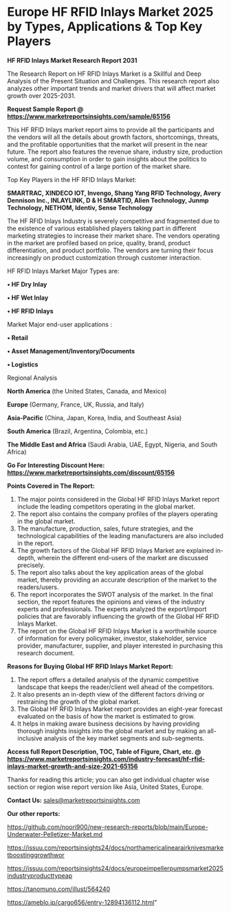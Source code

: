 # Europe HF RFID Inlays Market 2025 by Types, Applications & Top Key Players

<strong>HF RFID Inlays Market Research Report 2031</strong>

The Research Report on HF RFID Inlays Market is a Skillful and Deep Analysis of the Present Situation and Challenges. This research report also analyzes other important trends and market drivers that will affect market growth over 2025-2031.

<strong>Request Sample Report @ <a href=https://www.marketreportsinsights.com/sample/65156>https://www.marketreportsinsights.com/sample/65156</a></strong>

This HF RFID Inlays market report aims to provide all the participants and the vendors will all the details about growth factors, shortcomings, threats, and the profitable opportunities that the market will present in the near future. The report also features the revenue share, industry size, production volume, and consumption in order to gain insights about the politics to contest for gaining control of a large portion of the market share.

Top Key Players in the HF RFID Inlays Market:

<strong>SMARTRAC, XINDECO IOT, Invengo, Shang Yang RFID Technology, Avery Dennison Inc., INLAYLINK, D & H SMARTID, Alien Technology, Junmp Technology, NETHOM, Identiv, Sense Technology</strong>

The HF RFID Inlays Industry is severely competitive and fragmented due to the existence of various established players taking part in different marketing strategies to increase their market share. The vendors operating in the market are profiled based on price, quality, brand, product differentiation, and product portfolio. The vendors are turning their focus increasingly on product customization through customer interaction.

HF RFID Inlays Market Major Types are:

<strong>• HF Dry Inlay

• HF Wet Inlay

• HF RFID Inlays</strong>

Market Major end-user applications :

<strong>• Retail

• Asset Management/Inventory/Documents

• Logistics</strong>

Regional Analysis

</u><strong><b>North America</b></strong> (the United States, Canada, and Mexico)

<strong><b>Europe </b></strong>(Germany, France, UK, Russia, and Italy)

<strong><b>Asia-Pacific</b></strong> (China, Japan, Korea, India, and Southeast Asia)

<strong><b>South America</b></strong> (Brazil, Argentina, Colombia, etc.)

<strong><b>The Middle East and Africa</b></strong> (Saudi Arabia, UAE, Egypt, Nigeria, and South Africa)

<strong>Go For Interesting Discount Here: <a href=https://www.marketreportsinsights.com/discount/65156>https://www.marketreportsinsights.com/discount/65156</a></strong>

<strong>Points Covered in The Report:</strong>
<ol>
  <li>The major points considered in the Global HF RFID Inlays Market report include the leading competitors operating in the global market.</li>
  <li>The report also contains the company profiles of the players operating in the global market.</li>
  <li>The manufacture, production, sales, future strategies, and the technological capabilities of the leading manufacturers are also included in the report.</li>
  <li>The growth factors of the Global HF RFID Inlays Market are explained in-depth, wherein the different end-users of the market are discussed precisely.</li>
  <li>The report also talks about the key application areas of the global market, thereby providing an accurate description of the market to the readers/users.</li>
  <li>The report incorporates the SWOT analysis of the market. In the final section, the report features the opinions and views of the industry experts and professionals. The experts analyzed the export/import policies that are favorably influencing the growth of the Global HF RFID Inlays Market.</li>
  <li>The report on the Global HF RFID Inlays Market is a worthwhile source of information for every policymaker, investor, stakeholder, service provider, manufacturer, supplier, and player interested in purchasing this research document.</li>
</ol>
<strong>Reasons for Buying Global HF RFID Inlays Market Report:</strong>

<ol>
  <li>The report offers a detailed analysis of the dynamic competitive landscape that keeps the reader/client well ahead of the competitors.</li>
  <li>It also presents an in-depth view of the different factors driving or restraining the growth of the global market.</li>
  <li>The Global HF RFID Inlays Market report provides an eight-year forecast evaluated on the basis of how the market is estimated to grow.</li>
  <li>It helps in making aware business decisions by having providing thorough insights insights into the global market and by making an all-inclusive analysis of the key market segments and sub-segments.</li>
</ol>
<strong>Access full Report Description, TOC, Table of Figure, Chart, etc. @ <a href=https://www.marketreportsinsights.com/industry-forecast/hf-rfid-inlays-market-growth-and-size-2021-65156>https://www.marketreportsinsights.com/industry-forecast/hf-rfid-inlays-market-growth-and-size-2021-65156</a></strong>


Thanks for reading this article; you can also get individual chapter wise section or region wise report version like Asia, United States, Europe.

<strong>Contact Us:</strong>
sales@marketreportsinsights.com

<strong>Our other reports:</strong>

<a href=https://github.com/noori900/new-research-reports/blob/main/Europe-Underwater-Pelletizer-Market.md>https://github.com/noori900/new-research-reports/blob/main/Europe-Underwater-Pelletizer-Market.md</a>

<a href=https://issuu.com/reportsinsights24/docs/northamericalinearairknivesmarketboostinggrowthwor>https://issuu.com/reportsinsights24/docs/northamericalinearairknivesmarketboostinggrowthwor</a>

<a href=https://issuu.com/reportsinsights24/docs/europeimpellerpumpsmarket2025industryproducttypeap>https://issuu.com/reportsinsights24/docs/europeimpellerpumpsmarket2025industryproducttypeap</a>

<a href=https://tanomuno.com/illust/564240>https://tanomuno.com/illust/564240</a>

<a href=https://ameblo.jp/cargo656/entry-12894136112.html>https://ameblo.jp/cargo656/entry-12894136112.html</a>"
